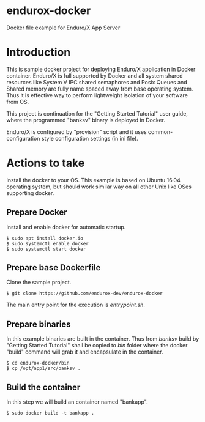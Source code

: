 # endurox-docker
Docker file example for Enduro/X App Server


# Introduction

This is sample docker project for deploying Enduro/X application in Docker
container. Enduro/X is full supported by Docker and all system shared resources
like System V IPC shared semaphores and Posix Queues and Shared memory are
fully name spaced away from base operating system. Thus it is effective way
to perform lightweight isolation of your software from OS.

This project is continuation for the "Getting Started Tutorial" user guide,
where the programmed "banksv" binary is deployed in Docker.

Enduro/X is configured by "provision" script and it uses common-configuration
style configuration settings (in ini file).

# Actions to take

Install the docker to your OS. This example is based on Ubuntu 16.04 operating
system, but should work similar way on all other Unix like OSes supporting docker.

## Prepare Docker

Install and enable docker for automatic startup.

```
$ sudo apt install docker.io
$ sudo systemctl enable docker
$ sudo systemctl start docker
```

## Prepare base Dockerfile

Clone the sample project.

```
$ git clone https://github.com/endurox-dev/endurox-docker
```

The main entry point for the execution is *entrypoint.sh*.


## Prepare binaries

In this example binaries are built in the container. Thus from 
*banksv* build by "Getting Started Tutorial" shall be copied to *bin* folder
where the docker "build" command will grab it and encapsulate in the container.


```
$ cd endurox-docker/bin
$ cp /opt/app1/src/banksv .
```

## Build the container

In this step we will build an container named "bankapp".

```
$ sudo docker build -t bankapp . 
```








